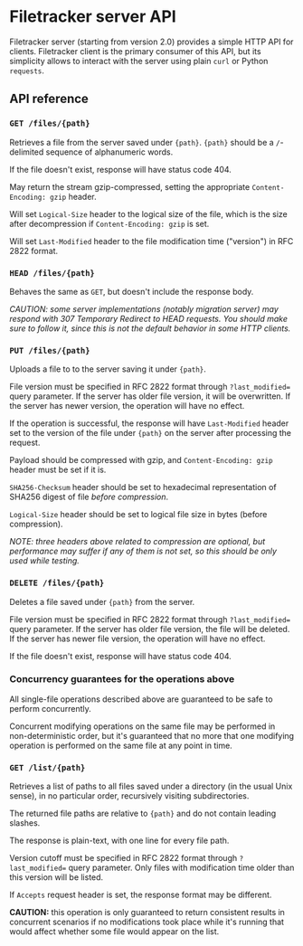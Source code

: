 # Filetracker server API

Filetracker server (starting from version 2.0) provides a simple HTTP API for
clients. Filetracker client is the primary consumer of this API, but its simplicity
allows to interact with the server using plain `curl` or Python `requests`.

## API reference

### `GET /files/{path}`

Retrieves a file from the server saved under `{path}`. `{path}` should
be a `/`-delimited sequence of alphanumeric words.

If the file doesn't exist, response will have status code 404.

May return the stream gzip-compressed, setting the appropriate
`Content-Encoding: gzip` header.

Will set `Logical-Size` header to the logical size of the file, which is
the size after decompression if `Content-Encoding: gzip` is set.

Will set `Last-Modified` header to the file modification time ("version")
in RFC 2822 format.

### `HEAD /files/{path}`

Behaves the same as `GET`, but doesn't include the response body.

_CAUTION:  some server implementations (notably migration server) may
respond with 307 Temporary Redirect to HEAD requests. You should make sure
to follow it, since this is not the default behavior in some HTTP clients._

### `PUT /files/{path}`

Uploads a file to to the server saving it under `{path}`.

File version must be specified in RFC 2822 format through
`?last_modified=` query parameter. If the server has older file version,
it will be overwritten. If the server has newer version, the operation will
have no effect.

If the operation is successful, the response will have `Last-Modified`
header set to the version of the file under `{path}` on the server
after processing the request.

Payload should be compressed with gzip, and `Content-Encoding: gzip`
header must be set if it is.

`SHA256-Checksum` header should be set to hexadecimal representation
of SHA256 digest of file _before compression_.

`Logical-Size` header should be set to logical file size in bytes
(before compression).

_NOTE: three headers above related to compression are optional, but
performance may suffer if any of them is not set, so this should be only
used while testing._

### `DELETE /files/{path}`

Deletes a file saved under `{path}` from the server.

File version must be specified in RFC 2822 format through
`?last_modified=` query parameter. If the server has older file version,
the file will be deleted. If the server has newer file version, the operation
will have no effect.

If the file doesn't exist, response will have status code 404.

### Concurrency guarantees for the operations above

All single-file operations described above are guaranteed to be
safe to perform concurrently.

Concurrent modifying operations on the same file may be performed in
non-deterministic order, but it's guaranteed that no more that one
modifying operation is performed on the same file at any point in time.

### `GET /list/{path}`

Retrieves a list of paths to all files saved under a directory
(in the usual Unix sense), in no particular order, recursively visiting
subdirectories.

The returned file paths are relative to `{path}` and do not contain leading
slashes.

The response is plain-text, with one line for every file path.

Version cutoff must be specified in RFC 2822 format through
`?last_modified=` query parameter. Only files with modification time
older than this version will be listed.

If `Accepts` request header is set, the response format may be different.

__CAUTION:__ this operation is only guaranteed to return consistent
results in concurrent scenarios if no modifications took place while it's
running that would affect whether some file would appear on the list.
